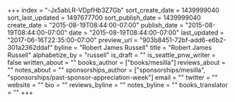 +++
index = "-Jx5abLR-VDpfHb3Z7Gb"
sort_create_date = 1439999040
sort_last_updated = 1497677700
sort_publish_date = 1439999040
create_date = "2015-08-19T08:44:00-07:00"
publish_date = "2015-08-19T08:44:00-07:00"
date = "2015-08-19T08:44:00-07:00"
last_updated = "2017-06-16T22:35:00-07:00"
preview_url = "903b8451-72bf-add6-e6b2-301a2362ddaf"
byline = "Robert James Russell"
title = "Robert James Russell"
alphabetize_by = "russell"
is_draft = ""
is_seattle_pnw_writer = false
written_about = ""
books_author = ["books/mesilla"]
reviews_about = ""
notes_about = ""
sponsorships_author = ["sponsorships/mesilla", "sponsorships/past-sponsor-appreciation-week"]
email = ""
twitter = ""
website = ""
bio = ""
reviews_byline = ""
notes_byline = ""
books_translator = ""
+++
